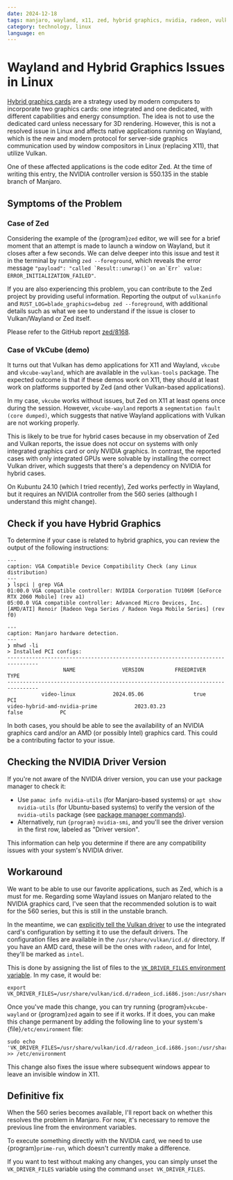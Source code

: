 ```yaml
---
date: 2024-12-18
tags: manjaro, wayland, x11, zed, hybrid graphics, nvidia, radeon, vulkan, gpu, graphics card
category: technology, linux
language: en
---
```


# Wayland and Hybrid Graphics Issues in Linux

[Hybrid graphics cards](https://wiki.archlinux.org/title/Hybrid_graphics) are a
strategy used by modern computers to incorporate two graphics cards: one
integrated and one dedicated, with different capabilities and energy
consumption. The idea is not to use the dedicated card unless necessary for 3D
rendering. However, this is not a resolved issue in Linux and affects native
applications running on Wayland, which is the new and modern protocol for
server-side graphics communication used by window compositors in Linux
(replacing X11), that utilize Vulkan.

One of these affected applications is the code editor Zed. At the time of
writing this entry, the NVIDIA controller version is 550.135 in the stable
branch of Manjaro.

## Symptoms of the Problem

### Case of Zed

Considering the example of the {program}`zed` editor, we will see for a brief
moment that an attempt is made to launch a window on Wayland, but it closes
after a few seconds. We can delve deeper into this issue and test it in the
terminal by running `zed --foreground`, which reveals the error message
`` "payload": "called `Result::unwrap()`on an`Err` value: ERROR_INITIALIZATION_FAILED" ``.

If you are also experiencing this problem, you can contribute to the Zed project
by providing useful information. Reporting the output of `vulkaninfo` and
`RUST_LOG=blade_graphics=debug zed --foreground`, with additional details such
as what we see to understand if the issue is closer to Vulkan/Wayland or Zed
itself.

Please refer to the GitHub report
[zed/8168](https://github.com/zed-industries/zed/issues/8168).

### Case of VkCube (demo)

It turns out that Vulkan has demo applications for X11 and Wayland, `vkcube` and
`vkcube-wayland`, which are available in the `vulkan-tools` package. The
expected outcome is that if these demos work on X11, they should at least work
on platforms supported by Zed (and other Vulkan-based applications).

In my case, `vkcube` works without issues, but Zed on X11 at least opens once
during the session. However, `vkcube-wayland` reports a
`segmentation fault (core dumped)`, which suggests that native Wayland
applications with Vulkan are not working properly.

This is likely to be true for hybrid cases because in my observation of Zed and
Vulkan reports, the issue does not occur on systems with only integrated
graphics card or only NVIDIA graphics. In contrast, the reported cases with only
integrated GPUs were solvable by installing the correct Vulkan driver, which
suggests that there's a dependency on NVIDIA for hybrid cases.

On Kubuntu 24.10 (which I tried recently), Zed works perfectly in Wayland, but
it requires an NVIDIA controller from the 560 series (although I understand this
might change).

## Check if you have Hybrid Graphics

To determine if your case is related to hybrid graphics, you can review the
output of the following instructions:

```{code-block} bash
---
caption: VGA Compatible Device Compatibility Check (any Linux distribution)
---
❯ lspci | grep VGA
01:00.0 VGA compatible controller: NVIDIA Corporation TU106M [GeForce RTX 2060 Mobile] (rev a1)
05:00.0 VGA compatible controller: Advanced Micro Devices, Inc. [AMD/ATI] Renoir [Radeon Vega Series / Radeon Vega Mobile Series] (rev f0)
```

```{code-block} bash
---
caption: Manjaro hardware detection.
---
❯ mhwd -li
> Installed PCI configs:
--------------------------------------------------------------------------------
                  NAME               VERSION          FREEDRIVER           TYPE
--------------------------------------------------------------------------------
           video-linux            2024.05.06                true            PCI
video-hybrid-amd-nvidia-prime            2023.03.23               false            PC
```

In both cases, you should be able to see the availability of an NVIDIA graphics
card and/or an AMD (or possibly Intel) graphics card. This could be a
contributing factor to your issue.

## Checking the NVIDIA Driver Version

If you're not aware of the NVIDIA driver version, you can use your package
manager to check it:

- Use `pamac info nvidia-utils` (for Manjaro-based systems) or
  `apt show nvidia-utils` (for Ubuntu-based systems) to verify the version of
  the `nvidia-utils` package (see
  [package manager commands](#pamac-commands-en)).
- Alternatively, run `{program}` `nvidia-smi`, and you'll see the driver version
  in the first row, labeled as "Driver version".

This information can help you determine if there are any compatibility issues
with your system's NVIDIA driver.

## Workaround

We want to be able to use our favorite applications, such as Zed, which is a
must for me. Regarding some Wayland issues on Manjaro related to the NVIDIA
graphics card, I've seen that the recommended solution is to wait for the 560
series, but this is still in the unstable branch.

In the meantime, we can
[explicitly tell the Vulkan driver](https://vulkan.lunarg.com/doc/view/1.3.250.1/windows/LoaderDriverInterface.html#overriding-the-default-driver-discovery)
to use the integrated card's configuration by setting it to use the default
drivers. The configuration files are available in the `/usr/share/vulkan/icd.d/`
directory. If you have an AMD card, these will be the ones with `radeon`, and
for Intel, they'll be marked as `intel`.

This is done by assigning the list of files to the
[`VK_DRIVER_FILES` environment variable](https://wiki.archlinux.org/title/Vulkan#NVIDIA_-_vulkan_is_not_working_and_can_not_initialize).
In my case, it would be:

```{code} bash
export VK_DRIVER_FILES=/usr/share/vulkan/icd.d/radeon_icd.i686.json:/usr/share/vulkan/icd.d/radeon_icd.x86_64.json
```

Once you've made this change, you can try running {program}`vkcube-wayland` or
{program}`zed` again to see if it works. If it does, you can make this change
permanent by adding the following line to your system's {file}`/etc/environment`
file:

```{code} bash
sudo echo 'VK_DRIVER_FILES=/usr/share/vulkan/icd.d/radeon_icd.i686.json:/usr/share/vulkan/icd.d/radeon_icd.x86_64.json' >> /etc/environment
```

This change also fixes the issue where subsequent windows appear to leave an
invisible window in X11.

## Definitive fix

When the 560 series becomes available, I'll report back on whether this resolves
the problem in Manjaro. For now, it's necessary to remove the previous line from
the environment variables.

To execute something directly with the NVIDIA card, we need to use
{program}`prime-run`, which doesn't currently make a difference.

If you want to test without making any changes, you can simply unset the
`VK_DRIVER_FILES` variable using the command `unset VK_DRIVER_FILES`.
